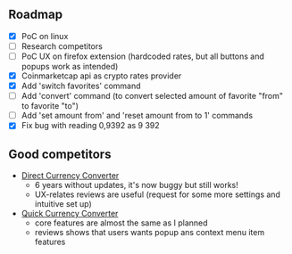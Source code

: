 ## Roadmap
- [x] PoC on linux
- [ ] Research competitors
- [ ] PoC UX on firefox extension (hardcoded rates, but all buttons and popups work as intended)
- [x] Coinmarketcap api as crypto rates provider
- [x] Add 'switch favorites' command
- [ ] Add 'convert' command (to convert selected amount of favorite "from" to favorite "to")
- [ ] Add 'set amount from' and 'reset amount from to 1' commands
- [x] Fix bug with reading 0,9392 as 9 392

## Good competitors
- [Direct Currency Converter](https://addons.mozilla.org/en-US/firefox/addon/direct-currency-converter-2/)
  - 6 years without updates, it's now buggy but still works!
  - UX-relates reviews are useful (request for some more settings and intuitive set up)
- [Quick Currency Converter](https://addons.mozilla.org/en-US/firefox/addon/quick-currency-converter/)
  - core features are almost the same as I planned
  - reviews shows that users wants popup ans context menu item features
